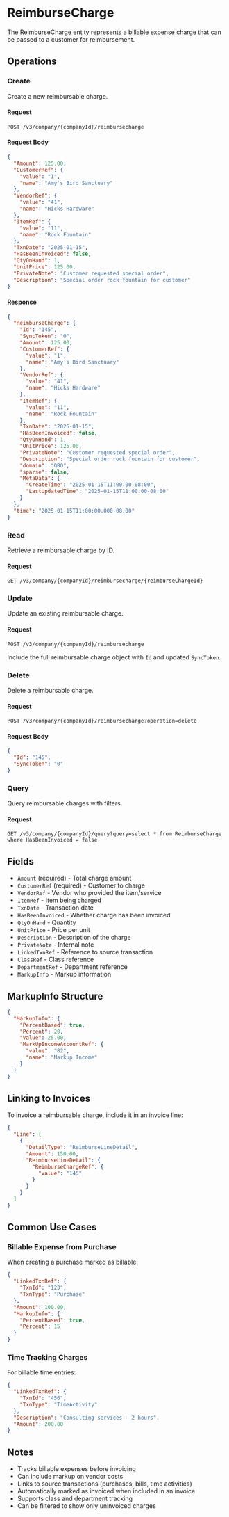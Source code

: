# ReimburseCharge

The ReimburseCharge entity represents a billable expense charge that can be passed to a customer for reimbursement.

## Operations

### Create
Create a new reimbursable charge.

#### Request
```
POST /v3/company/{companyId}/reimbursecharge
```

#### Request Body
```json
{
  "Amount": 125.00,
  "CustomerRef": {
    "value": "1",
    "name": "Amy's Bird Sanctuary"
  },
  "VendorRef": {
    "value": "41",
    "name": "Hicks Hardware"
  },
  "ItemRef": {
    "value": "11",
    "name": "Rock Fountain"
  },
  "TxnDate": "2025-01-15",
  "HasBeenInvoiced": false,
  "QtyOnHand": 1,
  "UnitPrice": 125.00,
  "PrivateNote": "Customer requested special order",
  "Description": "Special order rock fountain for customer"
}
```

#### Response
```json
{
  "ReimburseCharge": {
    "Id": "145",
    "SyncToken": "0",
    "Amount": 125.00,
    "CustomerRef": {
      "value": "1",
      "name": "Amy's Bird Sanctuary"
    },
    "VendorRef": {
      "value": "41",
      "name": "Hicks Hardware"
    },
    "ItemRef": {
      "value": "11",
      "name": "Rock Fountain"
    },
    "TxnDate": "2025-01-15",
    "HasBeenInvoiced": false,
    "QtyOnHand": 1,
    "UnitPrice": 125.00,
    "PrivateNote": "Customer requested special order",
    "Description": "Special order rock fountain for customer",
    "domain": "QBO",
    "sparse": false,
    "MetaData": {
      "CreateTime": "2025-01-15T11:00:00-08:00",
      "LastUpdatedTime": "2025-01-15T11:00:00-08:00"
    }
  },
  "time": "2025-01-15T11:00:00.000-08:00"
}
```

### Read
Retrieve a reimbursable charge by ID.

#### Request
```
GET /v3/company/{companyId}/reimbursecharge/{reimburseChargeId}
```

### Update
Update an existing reimbursable charge.

#### Request
```
POST /v3/company/{companyId}/reimbursecharge
```

Include the full reimbursable charge object with `Id` and updated `SyncToken`.

### Delete
Delete a reimbursable charge.

#### Request
```
POST /v3/company/{companyId}/reimbursecharge?operation=delete
```

#### Request Body
```json
{
  "Id": "145",
  "SyncToken": "0"
}
```

### Query
Query reimbursable charges with filters.

#### Request
```
GET /v3/company/{companyId}/query?query=select * from ReimburseCharge where HasBeenInvoiced = false
```

## Fields

- `Amount` (required) - Total charge amount
- `CustomerRef` (required) - Customer to charge
- `VendorRef` - Vendor who provided the item/service
- `ItemRef` - Item being charged
- `TxnDate` - Transaction date
- `HasBeenInvoiced` - Whether charge has been invoiced
- `QtyOnHand` - Quantity
- `UnitPrice` - Price per unit
- `Description` - Description of the charge
- `PrivateNote` - Internal note
- `LinkedTxnRef` - Reference to source transaction
- `ClassRef` - Class reference
- `DepartmentRef` - Department reference
- `MarkupInfo` - Markup information

## MarkupInfo Structure
```json
{
  "MarkupInfo": {
    "PercentBased": true,
    "Percent": 20,
    "Value": 25.00,
    "MarkUpIncomeAccountRef": {
      "value": "82",
      "name": "Markup Income"
    }
  }
}
```

## Linking to Invoices

To invoice a reimbursable charge, include it in an invoice line:
```json
{
  "Line": [
    {
      "DetailType": "ReimburseLineDetail",
      "Amount": 150.00,
      "ReimburseLineDetail": {
        "ReimburseChargeRef": {
          "value": "145"
        }
      }
    }
  ]
}
```

## Common Use Cases

### Billable Expense from Purchase
When creating a purchase marked as billable:
```json
{
  "LinkedTxnRef": {
    "TxnId": "123",
    "TxnType": "Purchase"
  },
  "Amount": 100.00,
  "MarkupInfo": {
    "PercentBased": true,
    "Percent": 15
  }
}
```

### Time Tracking Charges
For billable time entries:
```json
{
  "LinkedTxnRef": {
    "TxnId": "456",
    "TxnType": "TimeActivity"
  },
  "Description": "Consulting services - 2 hours",
  "Amount": 200.00
}
```

## Notes
- Tracks billable expenses before invoicing
- Can include markup on vendor costs
- Links to source transactions (purchases, bills, time activities)
- Automatically marked as invoiced when included in an invoice
- Supports class and department tracking
- Can be filtered to show only uninvoiced charges
